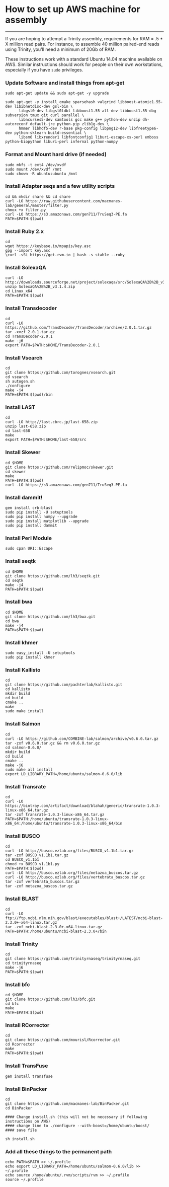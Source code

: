 # How to set up AWS machine for assembly
---

If you are hoping to attempt a Trinity assembly, requirements for RAM = .5 * X million read pairs. For instance, to assemble 40 million paired-end reads using Trinity, you'll need a minimum of 20Gb of RAM.

These instructions work with a standard Ubuntu 14.04 machine available on AWS. Similar instructions should work for people on their own workstations, especially if you have `sudo` privileges. 


### Update Software and install things from apt-get

```
sudo apt-get update && sudo apt-get -y upgrade

sudo apt-get -y install cmake sparsehash valgrind libboost-atomic1.55-dev libibnetdisc-dev gsl-bin \
      libgsl0-dev libgsl0ldbl libboost1.55-all-dev libboost1.55-dbg subversion tmux git curl parallel \
      libncurses5-dev samtools gcc make g++ python-dev unzip dh-autoreconf default-jre python-pip zlib1g-dev \
      hmmer libhdf5-dev r-base pkg-config libpng12-dev libfreetype6-dev python-sklearn build-essential \
      libsm6 libxrender1 libfontconfig1 liburi-escape-xs-perl emboss python-biopython liburi-perl infernal python-numpy

```

### Format and Mount hard drive (if needed)

```
sudo mkfs -t ext4 /dev/xvdf
sudo mount /dev/xvdf /mnt
sudo chown -R ubuntu:ubuntu /mnt
```

### Install Adapter seqs and a few utility scripts

```
cd && mkdir share && cd share
curl -LO https://raw.githubusercontent.com/macmanes-lab/general/master/filter.py
chmox +x filter.py
curl -LO https://s3.amazonaws.com/gen711/TruSeq3-PE.fa
PATH=$PATH:$(pwd)
```

### Install Ruby 2.x

```
cd
wget https://keybase.io/mpapis/key.asc
gpg --import key.asc
\curl -sSL https://get.rvm.io | bash -s stable --ruby
```

### Install SolexaQA

```
curl -LO http://downloads.sourceforge.net/project/solexaqa/src/SolexaQA%2B%2B_v3.1.4.zip
unzip SolexaQA%2B%2B_v3.1.4.zip
cd Linux_x64
PATH=$PATH:$(pwd)
```

### Install Transdecoder

```
cd
curl -LO https://github.com/TransDecoder/TransDecoder/archive/2.0.1.tar.gz
tar -xvzf 2.0.1.tar.gz
cd TransDecoder-2.0.1
make -j6
export PATH=$PATH:$HOME/TransDecoder-2.0.1
```

### Install Vsearch

```
cd
git clone https://github.com/torognes/vsearch.git
cd vsearch
sh autogen.sh
./configure
make -j4
PATH=$PATH:$(pwd)/bin
```

### Install LAST

```
cd
curl -LO http://last.cbrc.jp/last-658.zip
unzip last-658.zip
cd last-658
make
export PATH=$PATH:$HOME/last-658/src
```

### Install Skewer

```
cd $HOME
git clone https://github.com/relipmoc/skewer.git
cd skewer
make
PATH=$PATH:$(pwd)
curl -LO https://s3.amazonaws.com/gen711/TruSeq3-PE.fa
```

### Install dammit!

```
gem install crb-blast
sudo pip install -U setuptools
sudo pip install numpy --upgrade
sudo pip install matplotlib --upgrade
sudo pip install dammit
```


### Install Perl Module
```
sudo cpan URI::Escape
```

### Install seqtk

```
cd $HOME
git clone https://github.com/lh3/seqtk.git
cd seqtk
make -j4
PATH=$PATH:$(pwd)
```

### Install bwa

```
cd $HOME
git clone https://github.com/lh3/bwa.git
cd bwa
make -j4
PATH=$PATH:$(pwd)
```

### Install khmer

```
sudo easy_install -U setuptools
sudo pip install khmer
```

### Install Kallisto

```
cd
git clone https://github.com/pachterlab/kallisto.git
cd kallisto
mkdir build
cd build
cmake ..
make
sudo make install
```


### Install Salmon

```
cd
curl -LO https://github.com/COMBINE-lab/salmon/archive/v0.6.0.tar.gz
tar -zxf v0.6.0.tar.gz && rm v0.6.0.tar.gz
cd salmon-0.6.0/
mkdir build
cd build
cmake ..
make -j6
sudo make all install
export LD_LIBRARY_PATH=/home/ubuntu/salmon-0.6.0/lib
```

### Install Transrate

```
cd
curl -LO https://bintray.com/artifact/download/blahah/generic/transrate-1.0.3-linux-x86_64.tar.gz
tar -zxf transrate-1.0.3-linux-x86_64.tar.gz
PATH=$PATH:/home/ubuntu/transrate-1.0.3-linux-x86_64:/home/ubuntu/transrate-1.0.3-linux-x86_64/bin
```

### Install BUSCO

```
cd
curl -LO http://busco.ezlab.org/files/BUSCO_v1.1b1.tar.gz
tar -zxf BUSCO_v1.1b1.tar.gz
cd BUSCO_v1.1b1
chmod +x BUSCO_v1.1b1.py
PATH=$PATH:$(pwd)
curl -LO http://busco.ezlab.org/files/metazoa_buscos.tar.gz
curl -LO http://busco.ezlab.org/files/vertebrata_buscos.tar.gz
tar -zxf vertebrata_buscos.tar.gz
tar -zxf metazoa_buscos.tar.gz
```

### Install BLAST


```
cd
curl -LO ftp://ftp.ncbi.nlm.nih.gov/blast/executables/blast+/LATEST/ncbi-blast-2.3.0+-x64-linux.tar.gz
tar -zxf ncbi-blast-2.3.0+-x64-linux.tar.gz
PATH=$PATH:/home/ubuntu/ncbi-blast-2.3.0+/bin
```

### Install Trinity

```
cd
git clone https://github.com/trinityrnaseq/trinityrnaseq.git
cd trinityrnaseq
make -j6
PATH=$PATH:$(pwd)
```

### Install bfc

```
cd $HOME
git clone https://github.com/lh3/bfc.git
cd bfc
make
PATH=$PATH:$(pwd)
```

### Install RCorrector

```
cd
git clone https://github.com/mourisl/Rcorrector.git
cd Rcorrector
make
PATH=$PATH:$(pwd)
```

### Install TransFuse

```
gem install transfuse
```


### Install BinPacker
```
cd
git clone https://github.com/macmanes-lab/BinPacker.git
cd BinPacker

#### Change install.sh (this will not be necessary if following instructions on AWS)
#### change line to ./configure --with-boost=/home/ubuntu/boost/
#### save file

sh install.sh
```






### Add all these things to the permanent path

```
echo PATH=$PATH >> ~/.profile
echo export LD_LIBRARY_PATH=/home/ubuntu/salmon-0.6.0/lib >> ~/.profile
echo source /home/ubuntu/.rvm/scripts/rvm >> ~/.profile
source ~/.profile
```
